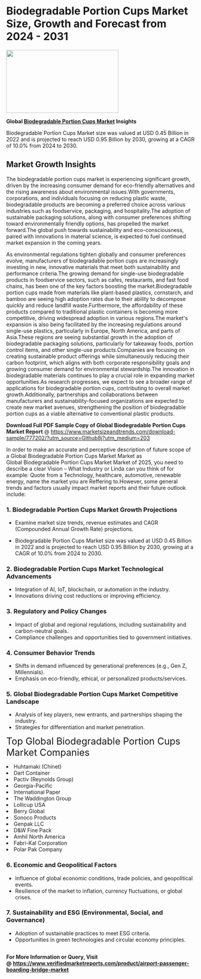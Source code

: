 <H1>Biodegradable Portion Cups Market Size, Growth and Forecast from 2024 - 2031</H1><img class="aligncenter size-medium wp-image-584254" src="https://thirdeyenews.in/wp-content/uploads/2024/09/Global-Market-Research-300x168.jpeg" alt="" width="300" height="168" /><p><strong>Global&nbsp;<a href="https://www.marketsizeandtrends.com/download-sample/777202/?utm_source=Github8j?utm_medium=203">Biodegradable Portion Cups Market</a> Insights</strong></p><p>Biodegradable Portion Cups Market size was valued at USD 0.45 Billion in 2022 and is projected to reach USD 0.95 Billion by 2030, growing at a CAGR of 10.0% from 2024 to 2030.</p><p><h2>Market Growth Insights</h2> <p>The biodegradable portion cups market is experiencing significant growth, driven by the increasing consumer demand for eco-friendly alternatives and the rising awareness about environmental issues.With governments, corporations, and individuals focusing on reducing plastic waste, biodegradable products are becoming a preferred choice across various industries such as foodservice, packaging, and hospitality.The adoption of sustainable packaging solutions, along with consumer preferences shifting toward environmentally friendly options, has propelled the market forward.The global push towards sustainability and eco-consciousness, paired with innovations in material science, is expected to fuel continued market expansion in the coming years.</p> <p>As environmental regulations tighten globally and consumer preferences evolve, manufacturers of biodegradable portion cups are increasingly investing in new, innovative materials that meet both sustainability and performance criteria.The growing demand for single-use biodegradable products in foodservice sectors, such as cafes, restaurants, and fast food chains, has been one of the key factors boosting the market.Biodegradable portion cups made from materials like plant-based plastics, cornstarch, and bamboo are seeing high adoption rates due to their ability to decompose quickly and reduce landfill waste.Furthermore, the affordability of these products compared to traditional plastic containers is becoming more competitive, driving widespread adoption in various regions.The market's expansion is also being facilitated by the increasing regulations around single-use plastics, particularly in Europe, North America, and parts of Asia.These regions are seeing substantial growth in the adoption of biodegradable packaging solutions, particularly for takeaway foods, portion control items, and other single-use products.Companies are focusing on creating sustainable product offerings while simultaneously reducing their carbon footprint, which aligns with both corporate responsibility goals and growing consumer demand for environmental stewardship.The innovation in biodegradable materials continues to play a crucial role in expanding market opportunities.As research progresses, we expect to see a broader range of applications for biodegradable portion cups, contributing to overall market growth.Additionally, partnerships and collaborations between manufacturers and sustainability-focused organizations are expected to create new market avenues, strengthening the position of biodegradable portion cups as a viable alternative to conventional plastic products.<p><span class=""><strong>Download Full PDF Sample Copy of Global Biodegradable Portion Cups Market Report</strong> @ <a href="https://www.marketsizeandtrends.com/download-sample/777202/?utm_source=Github8j?utm_medium=203" target="_blank">https://www.marketsizeandtrends.com/download-sample/777202/?utm_source=Github8j?utm_medium=203</a></span></p><p>In order to make an accurate and perceptive description of future scope of a Global&nbsp;Biodegradable Portion Cups Market Market as Global&nbsp;Biodegradable Portion Cups Market Market of 2025, you need to describe a clear Vision &ndash; What Industry or Linda can you think of for example: Quote from a Technology, healthcare, automotive, renewable energy, name the market you are Reffering to.However, some general trends and factors usually impact market reports and their future outlook include:</p><h3>1.&nbsp;<strong>Biodegradable Portion Cups Market Growth Projections</strong></h3><ul><li>Examine market size trends, revenue estimates and CAGR (Compounded Annual Growth Rate) projections.</li><li><p>Biodegradable Portion Cups Market size was valued at USD 0.45 Billion in 2022 and is projected to reach USD 0.95 Billion by 2030, growing at a CAGR of 10.0% from 2024 to 2030.</p></li></ul><h3>2.&nbsp;<strong>Biodegradable Portion Cups Market Technological Advancements</strong></h3><ul><li>Integration of AI, IoT, blockchain, or automation in the industry.</li><li>Innovations driving cost reductions or improving efficiency.</li></ul><h3>3.&nbsp;<strong>Regulatory and Policy Changes</strong></h3><ul><li>Impact of global and regional regulations, including sustainability and carbon-neutral goals.</li><li>Compliance challenges and opportunities tied to government initiatives.</li></ul><h3>4.&nbsp;<strong>Consumer Behavior Trends</strong></h3><ul><li>Shifts in demand influenced by generational preferences (e.g., Gen Z, Millennials).</li><li>Emphasis on eco-friendly, ethical, or personalized products/services.</li></ul><h3>5.&nbsp;<strong>Global Biodegradable Portion Cups Market Competitive Landscape</strong></h3><ul><li>Analysis of key players, new entrants, and partnerships shaping the industry.</li><li>Strategies for differentiation and market penetration.</li></ul><p data-pm-slice="1 1 []"><span style="color: inherit; font-family: inherit; font-size: 25px;">Top Global Biodegradable Portion Cups Market Companies</span></p><div class="" data-test-id=""><p><li>Huhtamaki (Chinet)</li><li> Dart Container</li><li> Pactiv (Reynolds Group)</li><li> Georgia-Pacific</li><li> International Paper</li><li> The Waddington Group</li><li> Lollicup USA</li><li> Berry Global</li><li> Sonoco Products</li><li> Genpak LLC</li><li> D&W Fine Pack</li><li> Amhil North America</li><li> Fabri-Kal Corporation</li><li> Polar Pak Company</li></p></div><h3>6.&nbsp;<strong>Economic and Geopolitical Factors</strong></h3><ul><li>Influence of global economic conditions, trade policies, and geopolitical events.</li><li>Resilience of the market to inflation, currency fluctuations, or global crises.</li></ul><h3>7.&nbsp;<strong>Sustainability and ESG (Environmental, Social, and Governance)</strong></h3><ul><li>Adoption of sustainable practices to meet ESG criteria.</li><li>Opportunities in green technologies and circular economy principles.</li></ul><h2><strong style="font-size: 14px;">For More Information or Query, Visit @&nbsp;</strong><a style="background-color: #ffffff; font-size: 14px;" href="https://www.marketsizeandtrends.com/report/biodegradable-portion-cups-market/" target="_blank">https://www.verifiedmarketreports.com/product/airport-passenger-boarding-bridge-market</a></h2>